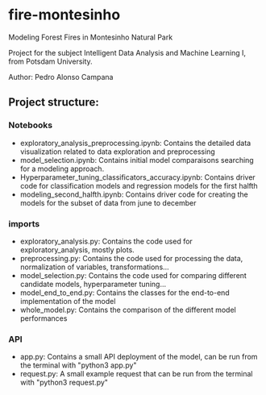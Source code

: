 # fire-montesinho
Modeling Forest Fires in Montesinho Natural Park

Project for the subject Intelligent Data Analysis and Machine Learning I, from Potsdam University.

Author: Pedro Alonso Campana
## Project structure:

### Notebooks

- exploratory_analysis_preprocessing.ipynb: Contains the detailed data visualization related to data exploration and preprocessing
- model_selection.ipynb: Contains initial model comparaisons searching for a modeling approach.
- Hyperparameter_tuning_classificators_accuracy.ipynb: Contains driver code for classification models and regression models for the first halfth
- modeling_second_halfth.ipynb: Contains driver code for creating the models for the subset of data from june to december

### imports

- exploratory_analysis.py: Contains the code used for exploratory_analysis, mostly plots.
- preprocessing.py: Contains the code used for processing the data, normalization of variables, transformations...
- model_selection.py: Contains the code used for comparing different candidate models, hyperparameter tuning...
- model_end_to_end.py: Contains the classes for the end-to-end implementation of the model
- whole_model.py: Contains the comparison of the different model performances

### API

- app.py: Contains a small API deployment of the model, can be run from the terminal with "python3 app.py"
- request.py: A small example request that can be run from the terminal with "python3 request.py"
